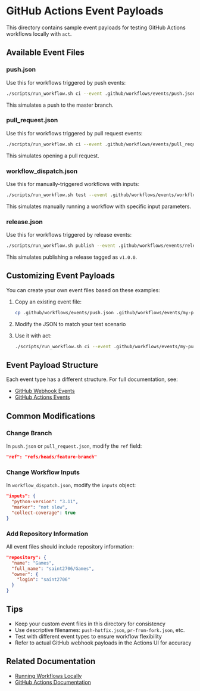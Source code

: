# GitHub Actions Event Payloads

This directory contains sample event payloads for testing GitHub Actions workflows locally with `act`.

## Available Event Files

### push.json

Use this for workflows triggered by push events:

```bash
./scripts/run_workflow.sh ci --event .github/workflows/events/push.json
```

This simulates a push to the master branch.

### pull_request.json

Use this for workflows triggered by pull request events:

```bash
./scripts/run_workflow.sh ci --event .github/workflows/events/pull_request.json
```

This simulates opening a pull request.

### workflow_dispatch.json

Use this for manually-triggered workflows with inputs:

```bash
./scripts/run_workflow.sh test --event .github/workflows/events/workflow_dispatch.json
```

This simulates manually running a workflow with specific input parameters.

### release.json

Use this for workflows triggered by release events:

```bash
./scripts/run_workflow.sh publish --event .github/workflows/events/release.json
```

This simulates publishing a release tagged as `v1.0.0`.

## Customizing Event Payloads

You can create your own event files based on these examples:

1. Copy an existing event file:

   ```bash
   cp .github/workflows/events/push.json .github/workflows/events/my-push.json
   ```

1. Modify the JSON to match your test scenario

1. Use it with act:

   ```bash
   ./scripts/run_workflow.sh ci --event .github/workflows/events/my-push.json
   ```

## Event Payload Structure

Each event type has a different structure. For full documentation, see:

- [GitHub Webhook Events](https://docs.github.com/en/developers/webhooks-and-events/webhooks/webhook-events-and-payloads)
- [GitHub Actions Events](https://docs.github.com/en/actions/using-workflows/events-that-trigger-workflows)

## Common Modifications

### Change Branch

In `push.json` or `pull_request.json`, modify the `ref` field:

```json
"ref": "refs/heads/feature-branch"
```

### Change Workflow Inputs

In `workflow_dispatch.json`, modify the `inputs` object:

```json
"inputs": {
  "python-version": "3.11",
  "marker": "not slow",
  "collect-coverage": true
}
```

### Add Repository Information

All event files should include repository information:

```json
"repository": {
  "name": "Games",
  "full_name": "saint2706/Games",
  "owner": {
    "login": "saint2706"
  }
}
```

## Tips

- Keep your custom event files in this directory for consistency
- Use descriptive filenames: `push-hotfix.json`, `pr-from-fork.json`, etc.
- Test with different event types to ensure workflow flexibility
- Refer to actual GitHub webhook payloads in the Actions UI for accuracy

## Related Documentation

- [Running Workflows Locally](../../../docs/development/LOCAL_WORKFLOWS.md)
- [GitHub Actions Documentation](https://docs.github.com/en/actions)
